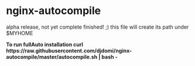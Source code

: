 # nginx-autocompile
 
alpha release, not yet complete finished! ;)
this file will create its path under $MYHOME 

<b>
To run fullAuto installation
curl https://raw.githubusercontent.com/djdomi/nginx-autocompile/master/autocompile.sh | bash -
</b>
